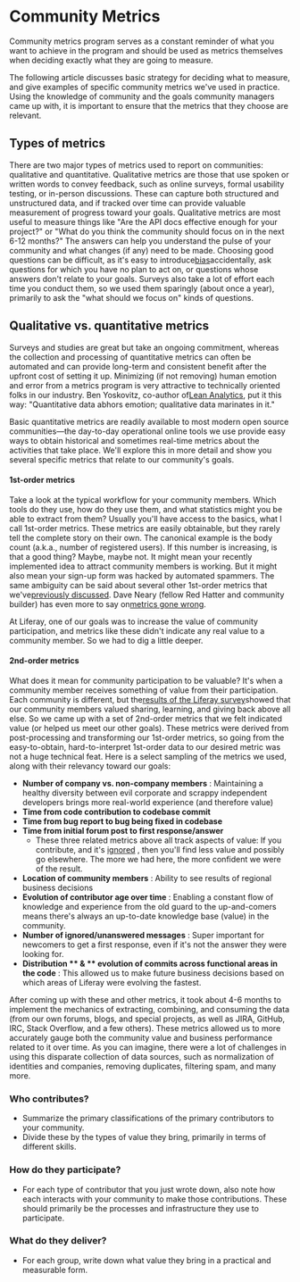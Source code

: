 # Community Metrics

Community metrics program serves as a constant reminder of what you want to achieve in the program and should be used as metrics themselves when deciding exactly what they are going to measure.

The following article discusses basic strategy for deciding what to measure, and give examples of specific community metrics we've used in practice. Using the knowledge of community and the goals community managers came up with, it is important to ensure that the metrics that they choose are relevant.

## Types of metrics

There are two major types of metrics used to report on communities: qualitative and quantitative. Qualitative metrics are those that use spoken or written words to convey feedback, such as online surveys, formal usability testing, or in-person discussions. These can capture both structured and unstructured data, and if tracked over time can provide valuable measurement of progress toward your goals. Qualitative metrics are most useful to measure things like "Are the API docs effective enough for your project?" or "What do you think the community should focus on in the next 6-12 months?" The answers can help you understand the pulse of your community and what changes \(if any\) need to be made. Choosing good questions can be difficult, as it's easy to introduce[bias](https://en.wikipedia.org/wiki/Response_bias)accidentally, ask questions for which you have no plan to act on, or questions whose answers don't relate to your goals. Surveys also take a lot of effort each time you conduct them, so we used them sparingly \(about once a year\), primarily to ask the "what should we focus on" kinds of questions.

## Qualitative vs. quantitative metrics

Surveys and studies are great but take an ongoing commitment, whereas the collection and processing of quantitative metrics can often be automated and can provide long-term and consistent benefit after the upfront cost of setting it up. Minimizing \(if not removing\) human emotion and error from a metrics program is very attractive to technically oriented folks in our industry. Ben Yoskovitz, co-author of[Lean Analytics](http://leananalyticsbook.com/), put it this way: "Quantitative data abhors emotion; qualitative data marinates in it."

Basic quantitative metrics are readily available to most modern open source communities—the day-to-day operational online tools we use provide easy ways to obtain historical and sometimes real-time metrics about the activities that take place. We'll explore this in more detail and show you several specific metrics that relate to our community's goals.

#### 1st-order metrics

Take a look at the typical workflow for your community members. Which tools do they use, how do they use them, and what statistics might you be able to extract from them? Usually you'll have access to the basics, what I call 1st-order metrics. These metrics are easily obtainable, but they rarely tell the complete story on their own. The canonical example is the body count \(a.k.a., number of registered users\). If this number is increasing, is that a good thing? Maybe, maybe not. It might mean your recently implemented idea to attract community members is working. But it might also mean your sign-up form was hacked by automated spammers. The same ambiguity can be said about several other 1st-order metrics that we've[previously discussed](https://opensource.com/business/16/7/measuring-what-matters). Dave Neary \(fellow Red Hatter and community builder\) has even more to say on[metrics gone wrong](http://community.redhat.com/blog/2014/07/when-metrics-go-wrong/).

At Liferay, one of our goals was to increase the value of community participation, and metrics like these didn't indicate any real value to a community member. So we had to dig a little deeper.

#### 2nd-order metrics

What does it mean for community participation to be valuable? It's when a community member receives something of value from their participation. Each community is different, but the[results of the Liferay survey](http://www.slideshare.net/schtool/liferay-2012-community-survey-summary)showed that our community members valued sharing, learning, and giving back above all else. So we came up with a set of 2nd-order metrics that we felt indicated value \(or helped us meet our other goals\). These metrics were derived from post-processing and transforming our 1st-order metrics, so going from the easy-to-obtain, hard-to-interpret 1st-order data to our desired metric was not a huge technical feat. Here is a select sampling of the metrics we used, along with their relevancy toward our goals:

* **Number of company vs. non-company members**
  : Maintaining a healthy diversity between evil corporate and scrappy independent developers brings more real-world experience \(and therefore value\)
* **Time from code contribution to codebase commit**
* **Time from bug report to bug being fixed in codebase**
* **Time from initial forum post to first response/answer**
  * These three related metrics above all track aspects of value: If you contribute, and it's
    [ignored](https://opensource.com/business/16/6/bad-practice-foss-projects-management)
    , then you'll find less value and possibly go elsewhere. The more we had here, the more confident we were of the result.
* **Location of community members**
  : Ability to see results of regional business decisions
* **Evolution of contributor age over time**
  : Enabling a constant flow of knowledge and experience from the old guard to the up-and-comers means there's always an up-to-date knowledge base \(value\) in the community.
* **Number of ignored/unanswered messages**
  : Super important for newcomers to get a first response, even if it's not the answer they were looking for.
* **Distribution **
  **&**
  ** evolution of commits across functional areas in the code**
  : This allowed us to make future business decisions based on which areas of Liferay were evolving the fastest.

After coming up with these and other metrics, it took about 4-6 months to implement the mechanics of extracting, combining, and consuming the data \(from our own forums, blogs, and special projects, as well as JIRA, GitHub, IRC, Stack Overflow, and a few others\). These metrics allowed us to more accurately gauge both the community value and business performance related to it over time. As you can imagine, there were a lot of challenges in using this disparate collection of data sources, such as normalization of identities and companies, removing duplicates, filtering spam, and many more.

### 

### **Who contributes?**

* Summarize the primary classifications of the primary contributors to your community.
* Divide these by the types of value they bring, primarily in terms of different skills.

### **How do they participate?**

* For each type of contributor that you just wrote down, also note how each interacts with your community to make those contributions. These should primarily be the processes and infrastructure they use to participate.

### **What do they deliver?**

* For each group, write down what value they bring in a practical and measurable form.




